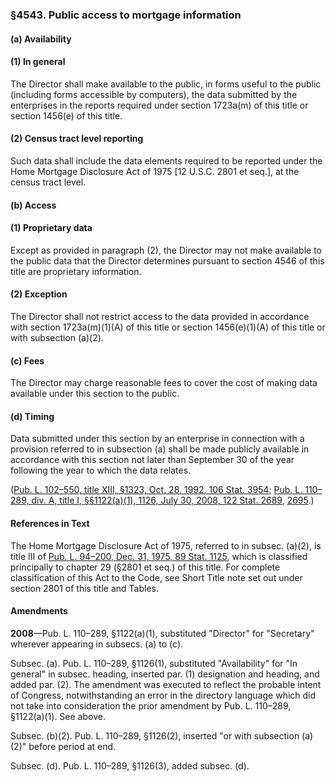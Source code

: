 ### §4543. Public access to mortgage information ###

[]()

#### (a) Availability ####

[]()

#### (1) In general ####

The Director shall make available to the public, in forms useful to the public (including forms accessible by computers), the data submitted by the enterprises in the reports required under section 1723a(m) of this title or section 1456(e) of this title.

[]()

#### (2) Census tract level reporting ####

Such data shall include the data elements required to be reported under the Home Mortgage Disclosure Act of 1975 [12 U.S.C. 2801 et seq.], at the census tract level.

[]()

#### (b) Access ####

[]()

#### (1) Proprietary data ####

Except as provided in paragraph (2), the Director may not make available to the public data that the Director determines pursuant to section 4546 of this title are proprietary information.

[]()

#### (2) Exception ####

The Director shall not restrict access to the data provided in accordance with section 1723a(m)(1)(A) of this title or section 1456(e)(1)(A) of this title or with subsection (a)(2).

[]()

#### (c) Fees ####

The Director may charge reasonable fees to cover the cost of making data available under this section to the public.

[]()

#### (d) Timing ####

Data submitted under this section by an enterprise in connection with a provision referred to in subsection (a) shall be made publicly available in accordance with this section not later than September 30 of the year following the year to which the data relates.

([Pub. L. 102–550, title XIII, §1323, Oct. 28, 1992, 106 Stat. 3954](/statviewer.htm?volume=106&page=3954); [Pub. L. 110–289, div. A, title I, §§1122(a)(1), 1126, July 30, 2008, 122 Stat. 2689](/statviewer.htm?volume=122&page=2689), [2695](/statviewer.htm?volume=122&page=2695).)

#### References in Text ####

The Home Mortgage Disclosure Act of 1975, referred to in subsec. (a)(2), is title III of [Pub. L. 94–200, Dec. 31, 1975, 89 Stat. 1125](/statviewer.htm?volume=89&page=1125), which is classified principally to chapter 29 (§2801 et seq.) of this title. For complete classification of this Act to the Code, see Short Title note set out under section 2801 of this title and Tables.

#### Amendments ####

**2008**—Pub. L. 110–289, §1122(a)(1), substituted "Director" for "Secretary" wherever appearing in subsecs. (a) to (c).

Subsec. (a). Pub. L. 110–289, §1126(1), substituted "Availability" for "In general" in subsec. heading, inserted par. (1) designation and heading, and added par. (2). The amendment was executed to reflect the probable intent of Congress, notwithstanding an error in the directory language which did not take into consideration the prior amendment by Pub. L. 110–289, §1122(a)(1). See above.

Subsec. (b)(2). Pub. L. 110–289, §1126(2), inserted "or with subsection (a)(2)" before period at end.

Subsec. (d). Pub. L. 110–289, §1126(3), added subsec. (d).